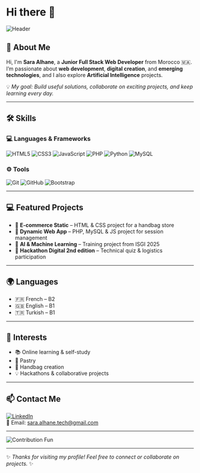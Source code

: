 # Hi there 👋

![Header](https://capsule-render.vercel.app/api?type=wave&color=gradient&height=120&section=header&text=Sara%20Alhane%20%7C%20Innovate%20Create%20Inspire&fontSize=36&fontColor=ffffff&animation=fadeIn&fontAlignY=35)



## 👋 About Me
Hi, I'm **Sara Alhane**, a **Junior Full Stack Web Developer** from Morocco 🇲🇦.  
I’m passionate about **web development**, **digital creation**, and **emerging technologies**, and I also explore **Artificial Intelligence** projects.  

💡 *My goal: Build useful solutions, collaborate on exciting projects, and keep learning every day.*

---

## 🛠️ Skills

### 💻 Languages & Frameworks
![HTML5](https://img.shields.io/badge/HTML5-E34F26?style=for-the-badge&logo=html5&logoColor=white)
![CSS3](https://img.shields.io/badge/CSS3-1572B6?style=for-the-badge&logo=css3&logoColor=white)
![JavaScript](https://img.shields.io/badge/JavaScript-F7DF1E?style=for-the-badge&logo=javascript&logoColor=black)
![PHP](https://img.shields.io/badge/PHP-777BB4?style=for-the-badge&logo=php&logoColor=white)
![Python](https://img.shields.io/badge/Python-3776AB?style=for-the-badge&logo=python&logoColor=white)
![MySQL](https://img.shields.io/badge/MySQL-005C84?style=for-the-badge&logo=mysql&logoColor=white)

### ⚙️ Tools
![Git](https://img.shields.io/badge/Git-F05032?style=for-the-badge&logo=git&logoColor=white)
![GitHub](https://img.shields.io/badge/GitHub-181717?style=for-the-badge&logo=github&logoColor=white)
![Bootstrap](https://img.shields.io/badge/Bootstrap-7952B3?style=for-the-badge&logo=bootstrap&logoColor=white)

---

## 💻 Featured Projects

- 👜 **E-commerce Static** – HTML & CSS project for a handbag store  
- 📅 **Dynamic Web App** – PHP, MySQL & JS project for session management  
- 🤖 **AI & Machine Learning** – Training project from ISGI 2025  
- 🎯 **Hackathon Digital 2nd edition** – Technical quiz & logistics participation  


---

## 🌍 Languages

- 🇫🇷 French – B2  
- 🇬🇧 English – B1  
- 🇹🇷 Turkish – B1

---

## 🎨 Interests

- 📚 Online learning & self-study  
- 🍰 Pastry  
- 👜 Handbag creation  
- 💡 Hackathons & collaborative projects

---

## 📫 Contact Me

[![LinkedIn](https://img.shields.io/badge/LinkedIn-Sara%20Alhane-blue?style=flat-square&logo=linkedin)](https://www.linkedin.com/in/sara-alhane-b4a4ab35a)  
📧 Email: sara.alhane.tech@gmail.com

---

![Contribution Fun](https://github-readme-streak-stats.herokuapp.com/?user=sara-alhane&theme=radical&hide_border=false)

--- 

✨ *Thanks for visiting my profile! Feel free to connect or collaborate on projects.* ✨
